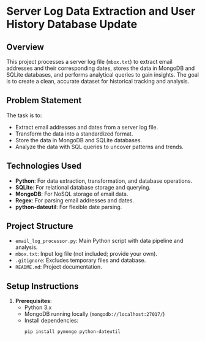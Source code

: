 # Server Log Data Extraction and User History Database Update

## Overview
This project processes a server log file (`mbox.txt`) to extract email addresses and their corresponding dates, stores the data in MongoDB and SQLite databases, and performs analytical queries to gain insights. The goal is to create a clean, accurate dataset for historical tracking and analysis.

## Problem Statement
The task is to:
- Extract email addresses and dates from a server log file.
- Transform the data into a standardized format.
- Store the data in MongoDB and SQLite databases.
- Analyze the data with SQL queries to uncover patterns and trends.

## Technologies Used
- **Python**: For data extraction, transformation, and database operations.
- **SQLite**: For relational database storage and querying.
- **MongoDB**: For NoSQL storage of email data.
- **Regex**: For parsing email addresses and dates.
- **python-dateutil**: For flexible date parsing.

## Project Structure
- `email_log_processor.py`: Main Python script with data pipeline and analysis.
- `mbox.txt`: Input log file (not included; provide your own).
- `.gitignore`: Excludes temporary files and database.
- `README.md`: Project documentation.

## Setup Instructions
1. **Prerequisites**:
   - Python 3.x
   - MongoDB running locally (`mongodb://localhost:27017/`)
   - Install dependencies:
     ```bash
     pip install pymongo python-dateutil

